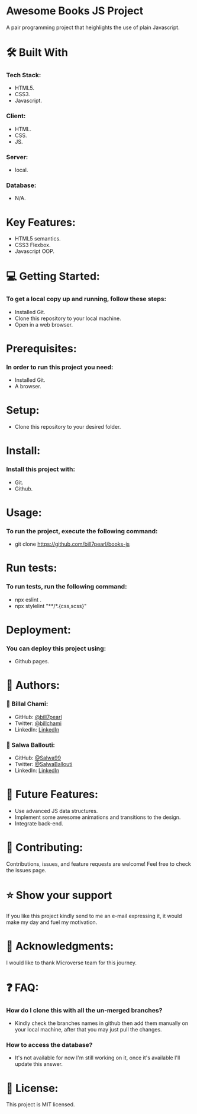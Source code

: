 
# Awesome Books JS Project
A pair programming project that heighlights the use of plain Javascript.

# 🛠 Built With
### Tech Stack:
- HTML5. 
- CSS3.
- Javascript.

### Client:
- HTML.
- CSS.
- JS.
### Server:
- local.
### Database:
- N/A.

# Key Features:
- HTML5 semantics.
- CSS3 Flexbox.
- Javascript OOP.

# 💻 Getting Started:
### To get a local copy up and running, follow these steps:
- Installed Git.
- Clone this repository to your local machine.
- Open in a web browser.

# Prerequisites:
### In order to run this project you need:
- Installed Git.
- A browser.

# Setup:
- Clone this repository to your desired folder.

# Install:
### Install this project with:
- Git.
- Github.

# Usage:
### To run the project, execute the following command:
- git clone https://github.com/bill7pearl/books-js

# Run tests:
### To run tests, run the following command:
- npx eslint .
- npx stylelint "**/*.{css,scss}"

# Deployment:
### You can deploy this project using:
- Github pages.

# 👥 Authors:
### 👤 Billal Chami:
- GitHub: [@bill7pearl](https://github.com/bill7pearl)
- Twitter: [@billchami](https://twitter.com/BillChami)
- LinkedIn: [LinkedIn](https://www.linkedin.com/in/billal-chami-263497194/)
### 👤 Salwa Ballouti:
- GitHub: [@Salwa99](https://github.com/Salwa99)
- Twitter: [@SalwaBallouti](https://twitter.com/salwa_ballouti)
- LinkedIn: [LinkedIn](https://www.linkedin.com/in/salwa-ballouti-096358251/)

# 🔭 Future Features:
- Use advanced JS data structures.
- Implement some awesome animations and transitions to the design.
- Integrate back-end.


# 🤝 Contributing:
Contributions, issues, and feature requests are welcome!
Feel free to check the issues page.

# ⭐️ Show your support
If you like this project kindly send to me an e-mail expressing it, it would make my day and fuel my motivation.

# 🙏 Acknowledgments:
I would like to thank Microverse team for this journey.

# ❓ FAQ:
### How do I clone this with all the un-merged branches?
- Kindly check the branches names in github then add them manually on your local machine, after that you may just pull the changes.
### How to access the database?
- It's not available for now I'm still working on it, once it's available I'll update this answer.

# 📝 License:
This project is MIT licensed.